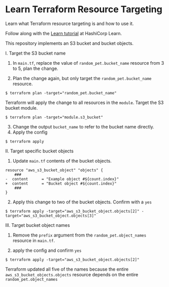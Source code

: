 # Learn Terraform Resource Targeting

Learn what Terraform resource targeting is and how to use it.

Follow along with the [Learn
tutorial](https://learn.hashicorp.com/tutorials/terraform/resource-targeting?in=terraform/state)
at HashiCorp Learn.

This repository implements an S3 bucket and bucket objects.

I. Target the S3 bucket name

1. In `main.tf`, replace the value of `random_pet.bucket_name` resource from 3 to 5, plan the change.

2. Plan the change again, but only target the `random_pet.bucket_name` resource.
```
$ terraform plan -target="random_pet.bucket_name"
```
Terraform will apply the change to all resources in the `module`. Target the S3 bucket module.
```
$ terraform plan -target="module.s3_bucket"
```
3. Change the output `bucket_name` to refer to the bucket name directly.
4. Apply the config
```
$ terraform apply
```

II. Target specific bucket objects

1. Update `main.tf` contents of the bucket objects.
```
resource "aws_s3_bucket_object" "objects" {
    ###
-  content      = "Example object #${count.index}"
+  content      = "Bucket object #${count.index}"
    ###
}
```
2. Apply this change to two of the bucket objects. Confirm with a `yes`
```
$ terraform apply -target="aws_s3_bucket_object.objects[2]" -target="aws_s3_bucket_object.objects[3]"
```

III. Target bucket object names

1. Remove the `prefix` argument from the `random_pet.object_names` resource in `main.tf`.

2. apply the config and confirm `yes`
```
$ terraform apply -target="aws_s3_bucket_object.objects[2]"
```
Terraform updated all five of the names because the entire `aws_s3_bucket_objects.objects` resource depends on the entire `random_pet.object_names`